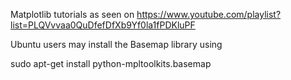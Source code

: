 Matplotlib tutorials as seen on https://www.youtube.com/playlist?list=PLQVvvaa0QuDfefDfXb9Yf0la1fPDKluPF

Ubuntu users may install the Basemap library using

sudo apt-get install python-mpltoolkits.basemap

